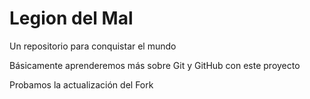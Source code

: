 # Legion del Mal
Un repositorio para conquistar el mundo

Básicamente aprenderemos más sobre Git y GitHub con este proyecto

Probamos la actualización del Fork
